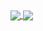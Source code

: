 <a href="https://github.com/anuraghazra/github-readme-stats">
  <img align="center" src="https://github-readme-stats.vercel.app/api?username=vrrdnt&count_private=true&show_icons=true&include_all_commits=true&hide_border=true&hide_title=true" />
</a>
<a href="https://github.com/anuraghazra/github-readme-stats">
  <img align="center" src="https://github-readme-stats.vercel.app/api/top-langs/?username=vrrdnt&langs_count=3&hide_title=true&hide_border=true" />
</a>
